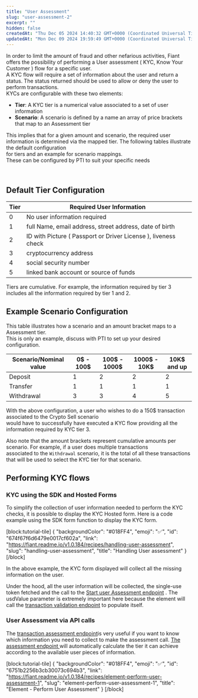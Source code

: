 ```yaml
---
title: "User Assessment"
slug: "user-assessment-2"
excerpt: ""
hidden: false
createdAt: "Thu Dec 05 2024 14:40:32 GMT+0000 (Coordinated Universal Time)"
updatedAt: "Mon Dec 09 2024 19:59:49 GMT+0000 (Coordinated Universal Time)"
---
```

In order to limit the amount of fraud and other nefarious activities, Fiant offers the possibility of performing a User assessment ( KYC, Know Your Customer ) flow for a specific user.  
A KYC flow will require a set of information about the user and return a status. The status returned should be used to allow or deny the user to perform transactions.  
KYCs are configurable with these two elements:

- **Tier**: A KYC tier is a numerical value associated to a set of user information
- **Scenario**: A scenario is defined by a name an array of price brackets that map to an Assessment tier

This implies that for a given amount and scenario, the required user information is determined via the mapped tier. The following tables illustrate the default configuration  
for tiers and an example for scenario mappings.  
These can be configured by PTI to suit your specific needs

<br />

## Default Tier Configuration

| Tier | Required User Information                                      |
| ---- | -------------------------------------------------------------- |
| 0    | No user information required                                   |
| 1    | full Name, email address, street address, date of birth        |
| 2    | ID with Picture ( Passport or Driver License ), liveness check |
| 3    | cryptocurrency address                                         |
| 4    | social security number                                         |
| 5    | linked bank account or source of funds                         |

Tiers are cumulative. For example, the information required by tier 3 includes all the information required by tier 1 and 2.

## Example Scenario Configuration

This table illustrates how a scenario and an amount bracket maps to a Assessment tier.  
This is only an example, discuss with PTI to set up your desired configuration. 

| Scenario/Nominal value | 0$ - 100$ | 100$ - 1000$ | 1000$ - 10K$ | 10K$ and up |
| ---------------------- | --------- | ------------ | ------------ | ----------- |
| Deposit                | 1         | 2            | 2            | 2           |
| Transfer               | 1         | 1            | 1            | 1           |
| Withdrawal             | 3         | 3            | 4            | 5           |

With the above configuration, a user who wishes to do a 150$ transaction associated to the Crypto Sell scenario  
would have to successfully have executed a KYC flow providing all the information required by KYC tier 3.

Also note that the amount brackets represent cumulative amounts per scenario. For example, if a user does multiple transactions  
associated to the `Withdrawal` scenario, it is the total of all these transactions that will be used to select the KYC tier for that scenario.

## Performing KYC flows

### KYC using the SDK and Hosted Forms

To simplify the collection of user information needed to perform the KYC checks, it is possible to display the KYC Hosted form. Here is a code  
example using the SDK form function to display the KYC form.

[block:tutorial-tile]
{
  "backgroundColor": "#018FF4",
  "emoji": "✅",
  "id": "674f67f6d6479e0017cf602a",
  "link": "https://fiant.readme.io/v1.0.184/recipes/handling-user-assessment",
  "slug": "handling-user-assessment",
  "title": "Handling User assessment"
}
[/block]


In the above example, the KYC form displayed will collect all the missing information on the user. 

Under the hood, all the user information will be collected, the single-use token fetched and the call to the [Start user Assessment endpoint](https://fiant.readme.io/reference/startuserassessment) . The usdValue parameter is extremely important here because the element will call the [transaction validation endpoint](https://fiant.readme.io/reference/transactioninformationassessment) to populate itself.

### User Assessment via API calls

The [transaction assessment endpoint](https://fiant.readme.io/reference/transactioninformationassessment)is very useful if you want to know which information you need to collect to make the assessment call. [The assessment endpoint ](https://fiant.readme.io/reference/startuserassessment)will automatically calculate the tier it can achieve according to the available user pieces of information.

[block:tutorial-tile]
{
  "backgroundColor": "#018FF4",
  "emoji": "✅",
  "id": "6751b2256b3cb30073c694b3",
  "link": "https://fiant.readme.io/v1.0.184/recipes/element-perform-user-assessment-1",
  "slug": "element-perform-user-assessment-1",
  "title": "Element - Perform User Assessment"
}
[/block]
